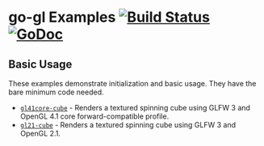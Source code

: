 # go-gl Examples [![Build Status](https://travis-ci.org/go-gl/examples.svg?branch=master)](https://travis-ci.org/go-gl/examples) [![GoDoc](https://godoc.org/github.com/go-gl/examples?status.svg)](https://godoc.org/github.com/go-gl/examples)

Basic Usage
-----------

These examples demonstrate initialization and basic usage. They have the bare minimum code needed.

-	[`gl41core-cube`](gl41core-cube) - Renders a textured spinning cube using GLFW 3 and OpenGL 4.1 core forward-compatible profile.
-	[`gl21-cube`](gl21-cube) - Renders a textured spinning cube using GLFW 3 and OpenGL 2.1.
